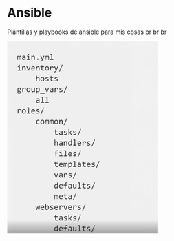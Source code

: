 # Ansible
Plantillas y playbooks de ansible para mis cosas
br
br
br

![Image text](https://github.com/aelogonpin/Ansible/blob/main/Orden%20ansible.PNG)
